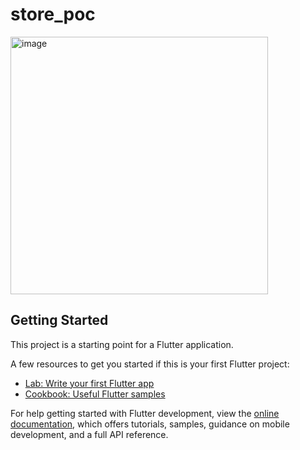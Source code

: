 # store_poc

<img width="412" alt="image" src="https://github.com/theideasaler/flutter-store-poc/assets/17869748/c2dbbecb-9b10-4331-b8a4-35b4a2611985">


## Getting Started

This project is a starting point for a Flutter application.

A few resources to get you started if this is your first Flutter project:

- [Lab: Write your first Flutter app](https://docs.flutter.dev/get-started/codelab)
- [Cookbook: Useful Flutter samples](https://docs.flutter.dev/cookbook)

For help getting started with Flutter development, view the
[online documentation](https://docs.flutter.dev/), which offers tutorials,
samples, guidance on mobile development, and a full API reference.
